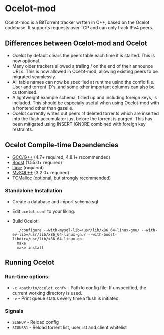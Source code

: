 # Ocelot-mod

Ocelot-mod is a BitTorrent tracker written in C++, based on the Ocelot codebase. It supports requests over TCP and can only track IPv4 peers.

## Differences between Ocelot-mod and Ocelot

* Ocelot by default clears the peers table each time it is started. This is now optional.
* Many older trackers allowed a trailing / on the end of their announce URLs. This is now allowed in Ocelot-mod, allowing existing peers to be migrated seamlessly.
* All table names can now be specified at runtime using the config file. User and torrent ID's, and some other important columns can also be customised.
* A lightweight example schema, tidied up and including foreign keys, is included. This should be especially useful when using Ocelot-mod with a frontend other than gazelle.
* Ocelot currently writes out peers of deleted torrents which are inserted into the flush accumulator just before the torrent is purged. This has been mitigated using INSERT IGNORE combined with foreign key restraints.

## Ocelot Compile-time Dependencies

* [GCC/G++](http://gcc.gnu.org/) (4.7+ required; 4.8.1+ recommended)
* [Boost](http://www.boost.org/) (1.55.0+ required)
* [libev](http://software.schmorp.de/pkg/libev.html) (required)
* [MySQL++](http://tangentsoft.net/mysql++/) (3.2.0+ required)
* [TCMalloc](http://goog-perftools.sourceforge.net/doc/tcmalloc.html) (optional, but strongly recommended)

### Standalone Installation

* Create a database and import schema.sql

* Edit `ocelot.conf` to your liking.

* Build Ocelot:

        ./configure --with-mysql-lib=/usr/lib/x86_64-linux-gnu/ --with-ev-lib=/usr/lib/x86_64-linux-gnu/ --with-boost-libdir=/usr/lib/x86_64-linux-gnu
        make
        make install

## Running Ocelot

### Run-time options:

* `-c <path/to/ocelot.conf>` - Path to config file. If unspecified, the current working directory is used.
* `-v` - Print queue status every time a flush is initiated.

### Signals

* `SIGHUP` - Reload config
* `SIGUSR1` - Reload torrent list, user list and client whitelist
